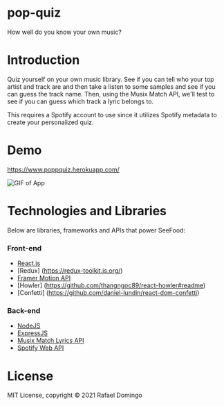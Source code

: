 # pop-quiz
How well do you know your own music?

# Introduction
Quiz yourself on your own music library. See if you can tell who your top artist and track are and then take a listen to some samples and see if you can guess the track name. Then, using the Musix Match API, we'll test to see if you can guess which track a lyric belongs to. 

This requires a Spotify account to use since it utilizes Spotify metadata to create your personalized quiz. 

# Demo
https://www.poppquiz.herokuapp.com/

![GIF of App](https://github.com/rafael-domingo/pop-quiz/blob/f1560368375cdc3e5d408cdc729a20a47731ce21/gif1.gif)

# Technologies and Libraries 
Below are libraries, frameworks and APIs that power SeeFood:

### Front-end
* [React.js](https://github.com/facebook/react)
* [Redux] (https://redux-toolkit.js.org/)
* [Framer Motion API](https://www.framer.com/api/motion/)
* [Howler] (https://github.com/thangngoc89/react-howler#readme)
* [Confetti] (https://github.com/daniel-lundin/react-dom-confetti)

### Back-end
* [NodeJS](https://nodejs.org/en/)
* [ExpressJS](https://expressjs.com/)
* [Musix Match Lyrics API](https://developer.musixmatch.com/)
* [Spotify Web API](https://developer.spotify.com/)

# License
MIT License, copyright &copy; 2021 Rafael Domingo